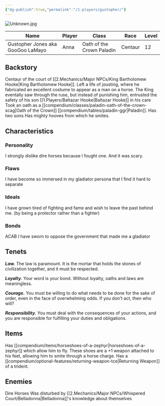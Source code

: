 ```yaml
---
{"dg-publish":true,"permalink":"/1-players/gustopher/"}
---
```


![Unknown.jpg](/img/user/Unknown.jpg)

| Name                              | Player | Class                     | Race    | Level |
| --------------------------------- | ------ | ------------------------- | ------- | ----- |
| Gustopher Jones aka GooGoo LaMayo | Anna   | Oath of the Crown Paladin | Centaur | 12    |

## Backstory
Centaur of the court of [[2.Mechanics/Major NPCs/King Bartholomew Hooke\|King Bartholomew Hooke]]. 
Left a life of jousting, where he fabricated an excellent costume to appear as a man on a horse.
	The King eventally saw through the ruse, but instead of punishing him, entrusted the safety of his son [[1.Players/Baltazar Hooke\|Baltazar Hooke]] in his care
Took an oath as a [[compendium/classes/paladin-oath-of-the-crown-scag\|Oath of the Crown]] [[compendium/tables/paladin-ggr\|Paladin]].
Has two sons 
Has mighty hooves from which he smites.

## Characteristics

### Personality
I strongly dislike dire horses because I fought one. And it was scary.
### Flaws
I have become so immersed in my gladiator persona that I find it hard to separate
### Ideals
I have grown tired of fighting and fame and wish to leave the past behind me. (by being a protector rather than a fighter)
### Bonds 
ACAB 
I have sworn to oppose the government that made me a gladiator

## Tenets
**_Law._** The law is paramount. It is the mortar that holds the stones of civilization together, and it must be respected.

**_Loyalty._** Your word is your bond. Without loyalty, oaths and laws are meaningless.

**_Courage._** You must be willing to do what needs to be done for the sake of order, even in the face of overwhelming odds. If you don't act, then who will?

**_Responsibility._** You must deal with the consequences of your actions, and you are responsible for fulfilling your duties and obligations.

## Items
Has [[compendium/items/horseshoes-of-a-zephyr\|horseshoes-of-a-zephyr]] which allow him to fly. These shoes are a +1 weapon attached to his feet, allowing him to smite through a horse charge.
Has a [[compendium/optional-features/returning-weapon-tce\|Returning Weapon]] of a trident.

## Enemies
Dire Horses
Was disturbed by [[2.Mechanics/Major NPCs/Whispered Court/Belladonna\|Belladonna]]'s knowledge about themselves